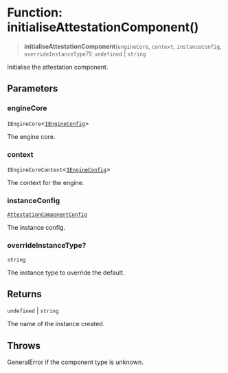 # Function: initialiseAttestationComponent()

> **initialiseAttestationComponent**(`engineCore`, `context`, `instanceConfig`, `overrideInstanceType`?): `undefined` \| `string`

Initialise the attestation component.

## Parameters

### engineCore

`IEngineCore`\<[`IEngineConfig`](../interfaces/IEngineConfig.md)\>

The engine core.

### context

`IEngineCoreContext`\<[`IEngineConfig`](../interfaces/IEngineConfig.md)\>

The context for the engine.

### instanceConfig

[`AttestationComponentConfig`](../type-aliases/AttestationComponentConfig.md)

The instance config.

### overrideInstanceType?

`string`

The instance type to override the default.

## Returns

`undefined` \| `string`

The name of the instance created.

## Throws

GeneralError if the component type is unknown.
